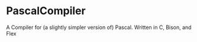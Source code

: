 # PascalCompiler
A Compiler for (a slightly simpler version of) Pascal. Written in C, Bison, and Flex

